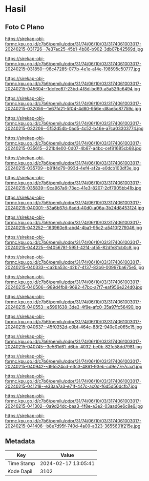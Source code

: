 # Hasil

## Foto C Plano

https://sirekap-obj-formc.kpu.go.id/c7b6/pemilu/pdpr/31/74/06/10/03/3174061003017-20240215-031726--7e37ac25-45b1-4b86-b902-3db07b42569d.jpg

https://sirekap-obj-formc.kpu.go.id/c7b6/pemilu/pdpr/31/74/06/10/03/3174061003017-20240215-031850--96c47285-077b-4e1e-a14e-198595c50777.jpg

https://sirekap-obj-formc.kpu.go.id/c7b6/pemilu/pdpr/31/74/06/10/03/3174061003017-20240215-045604--1dcfee87-23bd-4f8d-bd69-a5a52ffc6494.jpg

https://sirekap-obj-formc.kpu.go.id/c7b6/pemilu/pdpr/31/74/06/10/03/3174061003017-20240215-032056--1e67fd21-5f04-4d80-956e-d8ae5c87759c.jpg

https://sirekap-obj-formc.kpu.go.id/c7b6/pemilu/pdpr/31/74/06/10/03/3174061003017-20240215-032206--5f52d54b-0ad5-4c52-b46e-a7ca03303774.jpg

https://sirekap-obj-formc.kpu.go.id/c7b6/pemilu/pdpr/31/74/06/10/03/3174061003017-20240215-035615--221b4e00-0d07-4b67-a4bc-cef81685cb68.jpg

https://sirekap-obj-formc.kpu.go.id/c7b6/pemilu/pdpr/31/74/06/10/03/3174061003017-20240215-035709--b81f4d79-093d-4ef4-af2a-e0dcb103df3e.jpg

https://sirekap-obj-formc.kpu.go.id/c7b6/pemilu/pdpr/31/74/06/10/03/3174061003017-20240215-035839--9ca967a6-73ec-41e3-8207-2df7905bb41b.jpg

https://sirekap-obj-formc.kpu.go.id/c7b6/pemilu/pdpr/31/74/06/10/03/3174061003017-20240215-040001--53a6b67d-6add-40d0-a06a-3b24d8453124.jpg

https://sirekap-obj-formc.kpu.go.id/c7b6/pemilu/pdpr/31/74/06/10/03/3174061003017-20240215-043252--163960e8-abd4-4ba1-95c2-a5410f279046.jpg

https://sirekap-obj-formc.kpu.go.id/c7b6/pemilu/pdpr/31/74/06/10/03/3174061003017-20240215-044225--9405678f-595f-42f4-af55-82dfe81cb0c8.jpg

https://sirekap-obj-formc.kpu.go.id/c7b6/pemilu/pdpr/31/74/06/10/03/3174061003017-20240215-040333--ca2ba53c-42b7-4137-83b6-00997ba675e5.jpg

https://sirekap-obj-formc.kpu.go.id/c7b6/pemilu/pdpr/31/74/06/10/03/3174061003017-20240215-040506--989d4fb8-9692-47bc-a7f7-eaf956e224d0.jpg

https://sirekap-obj-formc.kpu.go.id/c7b6/pemilu/pdpr/31/74/06/10/03/3174061003017-20240215-040553--e5991638-3de3-4f9e-afc0-35a97fc56490.jpg

https://sirekap-obj-formc.kpu.go.id/c7b6/pemilu/pdpr/31/74/06/10/03/3174061003017-20240215-040637--45f0352d-c0bf-464c-88f2-940c0e065c15.jpg

https://sirekap-obj-formc.kpu.go.id/c7b6/pemilu/pdpr/31/74/06/10/03/3174061003017-20240215-040745--3e561d61-d6bb-4032-be0b-82fc58dd7981.jpg

https://sirekap-obj-formc.kpu.go.id/c7b6/pemilu/pdpr/31/74/06/10/03/3174061003017-20240215-040942--d95524cd-e3c3-4861-93eb-cd9e77e7caa1.jpg

https://sirekap-obj-formc.kpu.go.id/c7b6/pemilu/pdpr/31/74/06/10/03/3174061003017-20240215-041218--e33aa7a3-e71f-447c-ac0d-f6d5d56dcfb7.jpg

https://sirekap-obj-formc.kpu.go.id/c7b6/pemilu/pdpr/31/74/06/10/03/3174061003017-20240215-041302--0a9d24dc-baa3-4f8e-a3e2-03aad6e6c8e6.jpg

https://sirekap-obj-formc.kpu.go.id/c7b6/pemilu/pdpr/31/74/06/10/03/3174061003017-20240215-041406--b8e7d95f-740d-4a00-a323-3655601f215e.jpg


## Metadata

| Key        | Value               |
| ---------- | ------------------- |
| Time Stamp | 2024-02-17 13:05:41 |
| Kode Dapil | 3102                |



